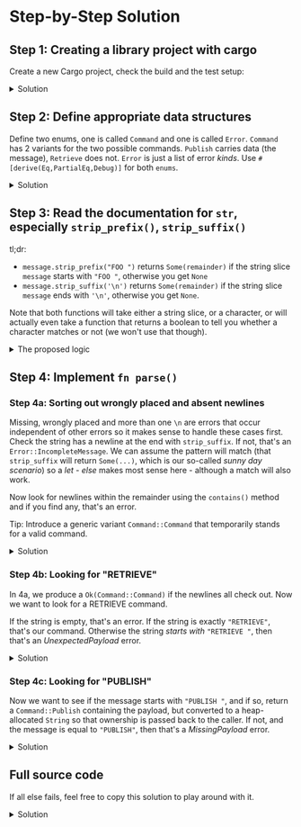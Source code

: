 # Step-by-Step Solution

## Step 1: Creating a library project with cargo

Create a new Cargo project, check the build and the test setup:

<details>
  <summary>Solution</summary>

```console
cargo new --lib simple-db
cd simple-db
cargo build
cargo test
```

</details>

## Step 2: Define appropriate data structures

Define two enums, one is called `Command` and one is called `Error`. `Command` has 2 variants for the two possible commands. `Publish` carries data (the message), `Retrieve` does not. `Error` is just a list of error *kinds*. Use `#[derive(Eq,PartialEq,Debug)]` for both `enums`.

<details>
  <summary>Solution</summary>

```rust, ignore
{{#include ../../exercise-solutions/simple-db/step2/src/lib.rs}}
```

</details>

## Step 3: Read the documentation for `str`, especially `strip_prefix()`, `strip_suffix()`

tl;dr:

* `message.strip_prefix("FOO ")` returns `Some(remainder)` if the string slice `message` starts with `"FOO "`, otherwise you get `None`
* `message.strip_suffix('\n')` returns `Some(remainder)` if the string slice `message` ends with `'\n'`, otherwise you get `None`.

Note that both functions will take either a string slice, or a character, or will actually even take a function that returns a boolean to tell you whether a character matches or not (we won't use that though).

<details>
  <summary>The proposed logic</summary>

1. Check if the string ends with the char `'\n'` - if so, keep the rest of it, otherwise return an error.

2. Check if the remainder still contains a `'\n'` - if so, return an error.

3. Check if the remainder is empty - if so, return an error.

4. Check if the remainder begins with `"PUBLISH "` - if so, return `Ok(Command::Publish(...))` with the payload upconverted to a `String`

5. Check if the remainder is `"PUBLISH"` - if so, return an error because the mandatory payload is missing.

6. Check if the remainder begins with `"RETRIEVE "` - if so, return an error because that command should not have anything after it.

7. Check if the remainder is `"RETRIEVE"` - if so, return `Ok(Command::Retrieve)`

8. Otherwise, return an unknown command error.

</details>

## Step 4: Implement `fn parse()`

### Step 4a: Sorting out wrongly placed and absent newlines

Missing, wrongly placed and more than one `\n` are errors that occur independent of other errors so it makes sense to handle these cases first. Check the string has a newline at the end with `strip_suffix`. If not, that's an `Error::IncompleteMessage`. We can assume the pattern will match (that `strip_suffix` will return `Some(...)`, which is our so-called *sunny day scenario*) so a *let - else* makes most sense here - although a match will also work.

Now look for newlines within the remainder using the `contains()` method and if you find any, that's an error.

Tip: Introduce a generic variant `Command::Command` that temporarily stands for a valid command.

<details>
  <summary>Solution</summary>

```rust, ignore
{{#include ../../exercise-solutions/simple-db/step4a/src/lib.rs:18:27}}
```

</details>

### Step 4b: Looking for "RETRIEVE"

In 4a, we produce a `Ok(Command::Command)` if the newlines all check out. Now we want to look for a RETRIEVE command.

If the string is empty, that's an error. If the string is exactly `"RETRIEVE"`, that's our command. Otherwise the string *starts with* `"RETRIEVE "`, then that's an *UnexpectedPayload* error.

<details>
  <summary>Solution</summary>

```rust, ignore
{{#include ../../exercise-solutions/simple-db/step4b/src/lib.rs:18:34}}
```

</details>

### Step 4c: Looking for "PUBLISH"

Now we want to see if the message starts with `"PUBLISH "`, and if so, return a `Command::Publish` containing the payload, but converted to a heap-allocated `String` so that ownership is passed back to the caller. If not, and the message is equal to `"PUBLISH"`, then that's a *MissingPayload* error.

<details>
  <summary>Solution</summary>

```rust, ignore
{{#include ../../exercise-solutions/simple-db/step4c/src/lib.rs:18:38}}
```

</details>

## Full source code

If all else fails, feel free to copy this solution to play around with it.

<details>
  <summary>Solution</summary>

```rust
{{#include ../../exercise-solutions/simple-db/step4c/src/lib.rs}}
```

</details>
